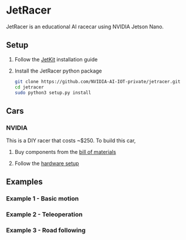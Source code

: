 # JetRacer

JetRacer is an educational AI racecar using NVIDIA Jetson Nano.

## Setup

1. Follow the [JetKit](#) installation guide

2. Install the JetRacer python package

    ```bash
    git clone https://github.com/NVIDIA-AI-IOT-private/jetracer.git
    cd jetracer
    sudo python3 setup.py install
    ```

## Cars

### NVIDIA

This is a DIY racer that costs ~$250.  To build this car,

1. Buy components from the [bill of materials](#)

2. Follow the [hardware setup](#)

## Examples

### Example 1 - Basic motion

### Example 2 - Teleoperation

### Example 3 - Road following
